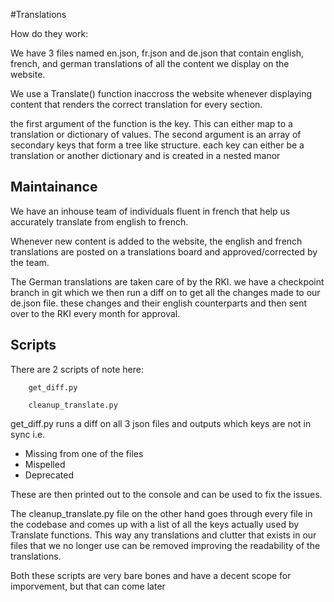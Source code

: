 #Translations

How do they work:

We have 3 files named en.json, fr.json and de.json that contain english, french, and german translations of all the content we display on the website. 

We use a Translate() function inaccross the website whenever displaying content that renders the correct translation for every section. 

the first argument of the function is the key. This can either map to a translation or dictionary of values.
The second argument is an array of secondary keys that form a tree like structure. each key can either be a translation or another dictionary and is created in a nested manor

## Maintainance

We have an inhouse team of individuals fluent in french that help us accurately translate from english to french.

Whenever new content is added to the website, the english and french translations are posted on a translations board and approved/corrected by the team.

The German translations are taken care of by the RKI. we have a checkpoint branch in git which we then run a diff on to get all the changes made
to our de.json file. these changes and their english counterparts and then sent over to the RKI every month for approval. 

## Scripts

There are 2 scripts of note here:
```
    get_diff.py
    
    cleanup_translate.py
```

get_diff.py runs a diff on all 3 json files and outputs which keys are not in sync
i.e.
- Missing from one of the files
- Mispelled
- Deprecated

These are then printed out to the console and can be used to fix the issues.

The cleanup_translate.py file on the other hand goes through every file in the codebase
and comes up with a list of all the keys actually used by Translate functions. 
This way any translations and clutter that exists in our files that we no longer use can be removed improving
the readability of the translations. 

Both these scripts are very bare bones and have a decent scope for imporvement, but that can come later